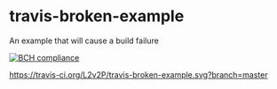 # travis-broken-example

An example that will cause a build failure


[![BCH compliance](https://bettercodehub.com/edge/badge/L2v2P/travis-broken-example)](https://bettercodehub.com/)

https://travis-ci.org/L2v2P/travis-broken-example.svg?branch=master
